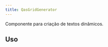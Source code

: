 ```yaml
---
title: QasGridGenerator
---
```


<div class="flex q-gutter-x-md">
  <doc-link title="Componente" name="QasSingleView" to="/components/single-view" />
</div>

Componente para criação de textos dinâmicos.

<doc-api file="grid-generator/QasGridGenerator" name="QasGridGenerator" />

## Uso
<doc-example file="QasGridGenerator/Basic" title="Básico" />
<doc-example file="QasGridGenerator/Slots" title="Slots" />
